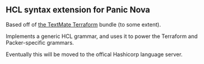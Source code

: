 ## HCL syntax extension for Panic Nova

Based off of [the TextMate Terraform](https://github.com/aurynn/Terraform.tmbundle) bundle (to some extent).

Implements a generic HCL grammar, and uses it to power the Terraform and Packer-specific grammars.

Eventually this will be moved to the offical Hashicorp language server.